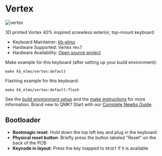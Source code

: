 # Vertex

![vertex](https://i.imgur.com/drRZO54l.jpg)

3D printed Vortex 40% inspired screwless exterior, top-mount keyboard

* Keyboard Maintainer: [kb-elmo](https://github.com/kb-elmo)
* Hardware Supported: Vertex rev.1
* Hardware Availability: [Open source project](https://github.com/kb-elmo/Vertex)

Make example for this keyboard (after setting up your build environment):

    make kb_elmo/vertex:default

Flashing example for this keyboard:

    make kb_elmo/vertex:default:flash

See the [build environment setup](https://docs.qmk.fm/#/getting_started_build_tools) and the [make instructions](https://docs.qmk.fm/#/getting_started_make_guide) for more information. Brand new to QMK? Start with our [Complete Newbs Guide](https://docs.qmk.fm/#/newbs).

## Bootloader

* **Bootmagic reset**: Hold down the top left key and plug in the keyboard
* **Physical reset button**: Briefly press the button labeled "Reset" on the back of the PCB
* **Keycode in layout**: Press the key mapped to `RESET` if it is available

